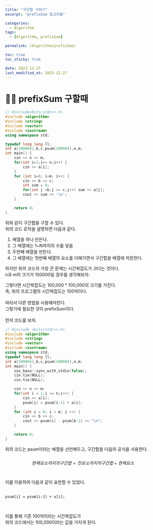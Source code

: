 ```yaml
---
title: "구간합 구하기"
excerpt: "prefixSum 알고리즘"

categories:
  - Algorithm
tags:
  - [Algorithm, prefixSum]

permalink: /Algorithm/prefixSum/

toc: true
toc_sticky: true

date: 2023-12-27
last_modified_at: 2023-12-27
---
```


# ☝🏻 prefixSum 구할때

```cpp
// #include<bits/stdc++.h>
#include <algorithm>
#include <string>
#include <vector>
#include <iostream>
using namespace std;

typedef long long ll;
int a[100004],b,c,psum[100004],n,m;
int main() {
    cin >> n >> m;
    for(int i=1;i<= n;i++) {
        cin >> a[i];
    }
    for (int i=0; i<m; i++) {
        cin >> b >> c;
        int sum = 0;
        for(int j =b;j <= c;j++) sum += a[j];
        cout << sum << '\n';
    }

    return 0;
}
```

위와 같이 구간합을 구할 수 있다.<br>
위의 코드 로직을 설명하면 다음과 같다.<br>

1. 배열을 하나 만든다.
2. 그 배열에는 1~N까지의 수를 넣음
3. 두번째 배열을 만든다.
4. 그 배열에는 첫번째 배열의 요소를 더해가면서 구간합을 배열에 저장한다.

하지만 위의 코드의 가장 큰 문제는 시간복잡도가 크다는 것이다.<br>
n과 m의 크기가 100000일 경우를 생각해보자.<br>

그렇다면 시간복잡도는 100,000 \* 100,000의 크기를 가진다.<br>
즉, 위의 프로그램의 시간복잡도는 100억이다.<br>
<br>
따라서 다른 방법을 사용해야한다.<br>
그렇기에 필요한 것이 prefixSum이다.<br>
<br>
먼저 코드를 보자.<br>

```cpp
// #include <bits/stdc++.h>
#include <algorithm>
#include <string>
#include <vector>
#include <iostream>
using namespace std;
typedef long long ll;
int a[100004],b,c,psum[100004],n,m;
int main() {
    ios_base::sync_with_stdio(false);
    cin.tie(NULL);
    cin.tie(NULL);

    cin >> n >> m;
    for(int i = 1;i <= n;i++) {
        cin >> a[i];
        psum[i] = psum[i-1] + a[i];
    }
    for (int i = 0; i < m; i ++) {
        cin >> b >> c;
        cout << psum[c] - psum[b-1] << "\n";
    }

    return 0;
}
```

위의 코드는 psum이라는 배열을 선언해두고, 구간합을 다음의 공식을 사용한다.<br>
<br>
$$ 현재요소까지의 구간합 = 전요소까지의 구간합 + 현재 요소 $$<br>
<br>
이를 이용하여 다음과 같이 표현할 수 있었다.<br>
<br>

`psum[i] = psum[i-1] + a[i]; `

<br>

이를 통해 기존 100억이라는 시간복잡도가<br>
위의 코드에서는 100,000이라는 값을 가지게 된다.
